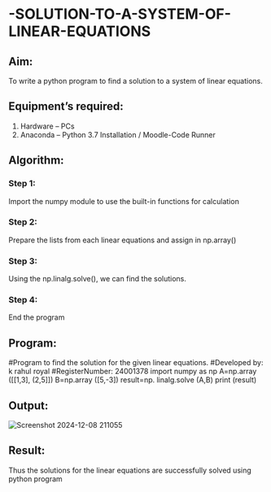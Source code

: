 # -SOLUTION-TO-A-SYSTEM-OF-LINEAR-EQUATIONS
## Aim:
To write a python program to find a solution to a system of linear equations.
## Equipment’s required:
1. 	Hardware – PCs
2. 	Anaconda – Python 3.7 Installation / Moodle-Code Runner
## Algorithm:
### Step 1: 
Import the numpy module to use the built-in functions for calculation
### Step 2: 
Prepare the lists from each linear equations and assign in np.array()
### Step 3: 
Using the np.linalg.solve(), we can find the solutions.
### Step 4: 
End the program
## Program:
#Program to find the solution for the given linear equations.
#Developed by: k rahul royal
#RegisterNumber: 24001378
import numpy as np
A=np.array ([[1,3], (2,5]])
B=np.array ([5,-3])
result=np. linalg.solve (A,B)
print (result)
## Output:
![Screenshot 2024-12-08 211055](https://github.com/user-attachments/assets/2768373b-8fe3-4d06-8162-091430ddc960)

## Result: 
Thus the solutions for the linear equations are successfully solved using python program

